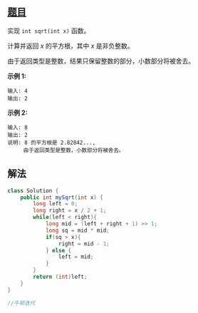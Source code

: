 ## [题目](https://leetcode-cn.com/problems/sqrtx/)

实现 `int sqrt(int x)` 函数。

计算并返回 *x* 的平方根，其中 *x* 是非负整数。

由于返回类型是整数，结果只保留整数的部分，小数部分将被舍去。

**示例 1:**

```
输入: 4
输出: 2
```

**示例 2:**

```
输入: 8
输出: 2
说明: 8 的平方根是 2.82842..., 
     由于返回类型是整数，小数部分将被舍去。
```

## 解法

```java
class Solution {
    public int mySqrt(int x) {
        long left = 0;
        long right = x / 2 + 1;
        while(left < right){
            long mid = (left + right + 1) >> 1;
            long sq = mid * mid;
            if(sq > x){
                right = mid - 1;
            } else {
                left = mid;
            }
        }
        return (int)left; 
    }
}

//牛顿迭代

```

